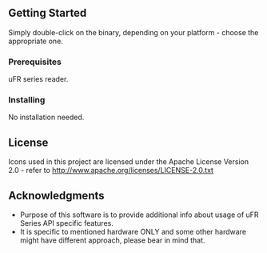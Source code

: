 ## Getting Started

Simply double-click on the binary, depending on your platform - choose the appropriate one.
### Prerequisites

uFR series reader.
### Installing

No installation needed. 

## License

Icons used in this project are licensed under the Apache License Version 2.0 - refer to http://www.apache.org/licenses/LICENSE-2.0.txt

## Acknowledgments

* Purpose of this software is to provide additional info about usage of uFR Series API specific features.
* It is specific to mentioned hardware ONLY and some other hardware might have different approach, please bear in mind that.  


